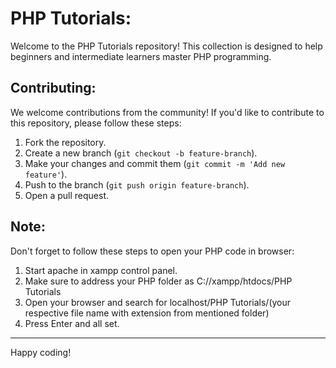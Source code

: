 # PHP Tutorials:

Welcome to the PHP Tutorials repository! This collection is designed to help beginners and intermediate learners master PHP programming.

## Contributing:

We welcome contributions from the community! If you'd like to contribute to this repository, please follow these steps:

1. Fork the repository.
2. Create a new branch (`git checkout -b feature-branch`).
3. Make your changes and commit them (`git commit -m 'Add new feature'`).
4. Push to the branch (`git push origin feature-branch`).
5. Open a pull request.

## Note:

Don't forget to follow these steps to open your PHP code in browser:

1. Start apache in xampp control panel.
2. Make sure to address your PHP folder as C://xampp/htdocs/PHP Tutorials
3. Open your browser and search for localhost/PHP Tutorials/(your respective file name with extension from mentioned folder)
4. Press Enter and all set.

---

Happy coding!
